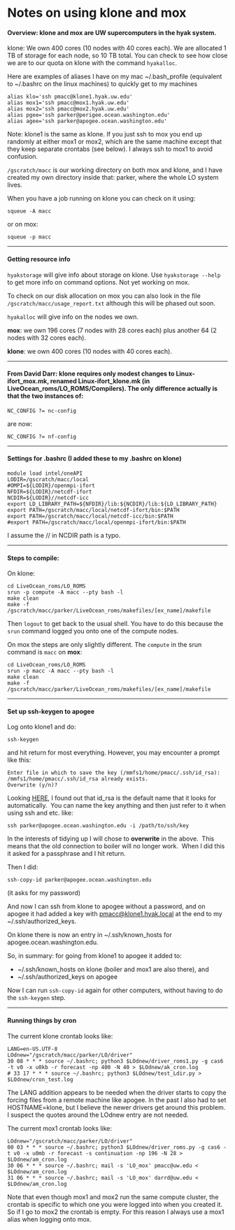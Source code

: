 # Notes on using klone and mox

#### Overview: klone and mox are UW supercomputers in the hyak system.

klone: We own 400 cores (10 nodes with 40 cores each).  We are allocated 1 TB of storage for each node, so 10 TB total.  You can check to see how close we are to our quota on klone with the command `hyakalloc`.

Here are examples of aliases I have on my mac ~/.bash_profile (equivalent to ~/.bashrc on the linux machines) to quickly get to my machines
```
alias klo='ssh pmacc@klone1.hyak.uw.edu'
alias mox1='ssh pmacc@mox1.hyak.uw.edu'
alias mox2='ssh pmacc@mox2.hyak.uw.edu'
alias pgee='ssh parker@perigee.ocean.washington.edu'
alias agee='ssh parker@apogee.ocean.washington.edu'
```
Note: klone1 is the same as klone.  If you just ssh to mox you end up randomly at either mox1 or mox2, which are the same machine except that they keep separate crontabs (see below). I always ssh to mox1 to avoid confusion.

`/gscratch/macc` is our working directory on both mox and klone, and I have created my own directory inside that: parker, where the whole LO system lives.

When you have a job running on klone you can check on it using:
```
squeue -A macc
```
or on mox:
```
squeue -p macc
```
---

#### Getting resource info

`hyakstorage` will give info about storage on klone.  Use `hyakstorage --help` to get more info on command options. Not yet working on mox.

To check on our disk allocation on mox you can also look in the file `/gscratch/macc/usage_report.txt` although this will be phased out soon.

`hyakalloc` will give info on the nodes we own.

**mox**: we own 196 cores (7 nodes with 28 cores each) plus another 64 (2 nodes with 32 cores each).

**klone**: we own 400 cores (10 nodes with 40 cores each).


---

#### From David Darr: klone requires only modest changes to Linux-ifort_mox.mk, renamed Linux-ifort_klone.mk (in LiveOcean_roms/LO_ROMS/Compilers).  The only difference actually is that the two instances of:
```
NC_CONFIG ?= nc-config
```
are now:
```
NC_CONFIG ?= nf-config
```

---

#### Settings for .bashrc (I added these to my .bashrc on klone)
```
module load intel/oneAPI
LODIR=/gscratch/macc/local
#OMPI=${LODIR}/openmpi-ifort
NFDIR=${LODIR}/netcdf-ifort
NCDIR=${LODIR}//netcdf-icc
export LD_LIBRARY_PATH=${NFDIR}/lib:${NCDIR}/lib:${LD_LIBRARY_PATH}
export PATH=/gscratch/macc/local/netcdf-ifort/bin:$PATH
export PATH=/gscratch/macc/local/netcdf-icc/bin:$PATH
#export PATH=/gscratch/macc/local/openmpi-ifort/bin:$PATH
```
I assume the // in NCDIR path is a typo.

---

#### Steps to compile:

On klone:

```
cd LiveOcean_roms/LO_ROMS
srun -p compute -A macc --pty bash -l
make clean
make -f /gscratch/macc/parker/LiveOcean_roms/makefiles/[ex_name]/makefile
```
Then `logout` to get back to the usual shell.  You have to do this because the `srun` command logged you onto one of the compute nodes.

On mox the steps are only slightly different. The `compute` in the srun command is `macc` on **mox**:
```
cd LiveOcean_roms/LO_ROMS
srun -p macc -A macc --pty bash -l
make clean
make -f /gscratch/macc/parker/LiveOcean_roms/makefiles/[ex_name]/makefile
```

---

#### Set up ssh-keygen to apogee

Log onto klone1 and do:
```
ssh-keygen
```
and hit return for most everything.  However, you may encounter a prompt like this:
```
Enter file in which to save the key (/mmfs1/home/pmacc/.ssh/id_rsa):
/mmfs1/home/pmacc/.ssh/id_rsa already exists.
Overwrite (y/n)?
```
Looking [HERE](https://www.hostdime.com/kb/hd/linux-server/the-guide-to-generating-and-uploading-ssh-keys), I found out that id_rsa is the default name that it looks for automatically.  You can name the key anything and then just refer to it when using ssh and etc. like:
```
ssh parker@apogee.ocean.washington.edu -i /path/to/ssh/key
```

In the interests of tidying up I will chose to **overwrite** in the above.  This means that the old connection to boiler will no longer work.  When I did this it asked for a passphrase and I hit return.

Then I did:
```
ssh-copy-id parker@apogee.ocean.washington.edu
```
(it asks for my password)

And now I can ssh from klone to apogee without a password, and on apogee it had added a key with pmacc@klone1.hyak.local at the end to my ~/.ssh/authorized_keys.

On klone there is now an entry in ~/.ssh/known_hosts for apogee.ocean.washington.edu.

So, in summary: for going from klone1 to apogee it added to:
- ~/.ssh/known_hosts on klone (boiler and mox1 are also there), and
- ~/.ssh/authorized_keys on apogee

Now I can run `ssh-copy-id` again for other computers, without having to do the `ssh-keygen` step.

---

#### Running things by cron

The current klone crontab looks like:
```
LANG=en-US.UTF-8
LOdnew="/gscratch/macc/parker/LO/driver"
30 08 * * * source ~/.bashrc; python3 $LOdnew/driver_roms1.py -g cas6 -t v0 -x u0kb -r forecast -np 400 -N 40 > $LOdnew/ak_cron.log
# 33 17 * * * source ~/.bashrc; python3 $LOdnew/test_Ldir.py > $LOdnew/cron_test.log
```
The LANG addition appears to be needed when the driver starts to copy the forcing files from a remote machine like apogee.  In the past I also had to set HOSTNAME=klone, but I believe the newer drivers get around this problem. I suspect the quotes around the LOdnew entry are not needed.

The current mox1 crontab looks like:
```
LOdnew="/gscratch/macc/parker/LO/driver"
00 03 * * * source ~/.bashrc; python3 $LOdnew/driver_roms.py -g cas6 -t v0 -x u0mb -r forecast -s continuation -np 196 -N 28 > $LOdnew/am_cron.log
30 06 * * * source ~/.bashrc; mail -s 'LO_mox' pmacc@uw.edu < $LOdnew/am_cron.log
31 06 * * * source ~/.bashrc; mail -s 'LO_mox' darrd@uw.edu < $LOdnew/am_cron.log
```
Note that even though mox1 and mox2 run the same compute cluster, the crontab is specific to which one you were logged into when you created it.  So if I go to mox2 the crontab is empty.  For this reason I always use a mox1 alias when logging onto mox.
